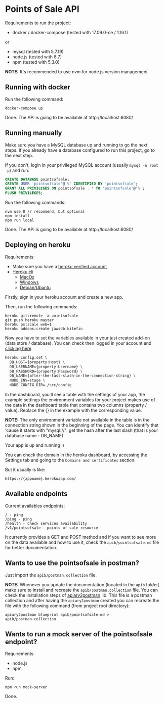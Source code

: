 # Points of Sale API

Requirements to run the project:

* docker / docker-compose (tested with 17.09.0-ce / 1.16.1)

or

* mysql (tested with 5.7.19)
* node.js (tested with 8.7)
* npm (tested with 5.3.0)

**NOTE:** It's recommended to use nvm for node.js version management

Running with docker
-------------------

Run the following command:

    docker-compose up

Done. The API is going to be available at http://localhost:8080/

Running manually
----------------

Make sure you have a MySQL database up and running to go the next steps.
If you already have a database configured to run this project, go to the next step.

If you don't, login in your privileged MySQL account (usually `mysql -u root -p`) and run:

```SQL
CREATE DATABASE pointsofsale;
CREATE USER 'pointsofsale'@'%' IDENTIFIED BY 'pointsofsale';
GRANT ALL PRIVILEGES ON pointsofsale . * TO 'pointsofsale'@'%';
FLUSH PRIVILEGES;
```

Run the following commands:

    nvm use 8 // recommend, but optional
    npm install
    npm run local

Done. The API is going to be available at http://localhost:8080/

Deploying on heroku
-------------------

Requirements:

* Make sure you have a [heroku verified account](https://heroku.com/verify)
* [Heroku cli](https://devcenter.heroku.com/articles/heroku-cli)
  * [MacOs](https://devcenter.heroku.com/articles/heroku-cli#macos)
  * [Windows](https://devcenter.heroku.com/articles/heroku-cli#windows)
  * [Debian/Ubuntu](https://devcenter.heroku.com/articles/heroku-cli#debian-ubuntu)

Firstly, sign in your heroku account and create a new app.

Then, run the following commands:

    heroku git:remote -a pointsofsale
    git push heroku master
    heroku ps:scale web=1
    heroku addons:create jawsdb:kitefin

Now you have to set the variables available in your just created add-on (data store / database). You can check then logged in your account and [clicking here](https://dashboard.jawsdb.com/mysql/dashboard).

```sh
heroku config:set \
  DB_HOST={property:Host} \
  DB_USERNAME={property:Username} \
  DB_PASSWORD={property:Password} \
  DB_NAME={after-the-last-slash-in-the-connection-string} \
  NODE_ENV=stage \
  NODE_CONFIG_DIR=./src/config
```

In the dashboard, you'll see a table with the settings of your app,
the example settings the environment variables for your project makes use of the data in the dashboard table that contains two columns (property / value). Replace the {} in the example with the corresponding value.

**NOTE:** The only environment variable not available in the table is in the connection string shown in the beginning of the page. You can identify that 'cause it starts with "mysql://". get the hash after the last slash (that is your database name - DB_NAME)

Your app is up and running :)

You can check the domain in the heroku dashboard, by accessing the Settings tab and going to the `Domains and certificates` section.

But it usually is like:

    https://{appname}.herokuapp.com/

Available endpoints
-------------------

Current availables endpoints:

    / - ping
    /ping - ping
    /health - check services availability
    /v1/pointsofsale - points of sale resource

It currently provides a GET and POST method and if you want to see more on the data available and how to use it, check the `apib/pointsofsale.md` file for better documentation.

Wants to use the pointsofsale in postman?
-------------------------------------

Just import the `apib/postman.collection` file.

**NOTE:** Whenever you update the documentation (located in the `apib` folder) make sure to install
and recreate the `apib/postman.collection` file. You can check the installation steps of
[apiary2postman](https://github.com/thecopy/apiary2postman) lib.
This file is a postman collection and after having the `apiary2postman` created you can recreate the file with the following command (from project root directory):

    apiary2postman blueprint apib/pointsofsale.md > apib/postman.collection

Wants to run a mock server of the pointsofsale endpoint?
--------------------------------------------------------

Requirements:

* node.js
* npm

Run:

    npm run mock-server

Done.
